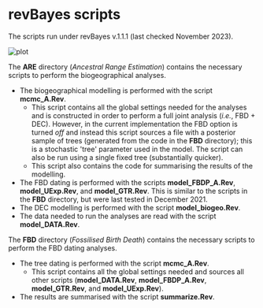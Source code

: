 # revBayes scripts

The scripts run under revBayes v.1.1.1 (last checked November 2023). 

![plot](./directory_1/directory_2/.../directory_n/plot.png)

The **ARE** directory (*Ancestral Range Estimation*) contains the necessary scripts to perform the biogeographical analyses.  
- The biogeographical modelling is performed with the script **mcmc_A.Rev**.  
  - This script contains all the global settings needed for the analyses and is constructed in order to perform a full joint analysis (*i.e.*, FBD + DEC).  However, in the current implementation the FBD option is turned *off* and instead this script sources a file with a posterior sample of trees (generated from the code in the **FBD** directory); this is a stochastic 'tree' parameter used in the model. The script can also be run using a single fixed tree (substantially quicker).  
  - This script also contains the code for summarising the results of the modelling.  
- The FBD dating is performed with the scripts **model_FBDP_A.Rev**,  **model_UExp.Rev**, and **model_GTR.Rev**. This is similar to the scripts in the **FBD** directory, but were last tested in December 2021.  
- The DEC modelling is performed with the script **model_biogeo.Rev**.  
- The data needed to run the analyses are read with the script **model_DATA.Rev**.  

The **FBD** directory (*Fossilised Birth Death*) contains the necessary scripts to perform the FBD dating analyses.  
- The tree dating is performed with the script **mcmc_A.Rev**.
  - This script contains all the global settings needed and sources all other scripts (**model_DATA.Rev**, **model_FBDP_A.Rev**, **model_GTR.Rev**, and **model_UExp.Rev**).
- The results are summarised with the script **summarize.Rev**.  
